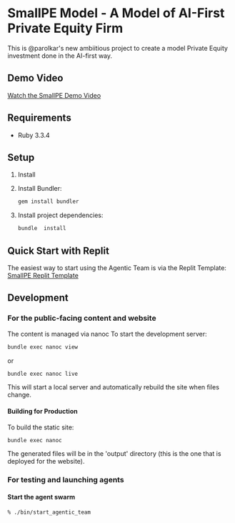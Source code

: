 # SmallPE Model - A Model of AI-First Private Equity Firm 

This is @parolkar's new ambiitious project to create a model Private Equity investment done in the AI-first way.

## Demo Video

[Watch the SmallPE Demo Video](https://smallpe.com/#demo)

## Requirements

- Ruby 3.3.4

## Setup

1. Install 

2. Install Bundler:
   ```bash
   gem install bundler
   ```

3. Install project dependencies:
   ```bash
   bundle  install
   ```

## Quick Start with Replit

The easiest way to start using the Agentic Team is via the Replit Template:
[SmallPE Replit Template](https://replit.com/@inloop/SmallPE-replit?v=1#README.md)

## Development

### For the public-facing content and website
The content is managed via nanoc To start the development server:

```bash
bundle exec nanoc view
```

or

```bash
bundle exec nanoc live
```

This will start a local server and automatically rebuild the site when files change.

#### Building for Production

To build the static site:

```bash
bundle exec nanoc 
```

The generated files will be in the 'output' directory (this is the one that is deployed for the website).

### For testing and launching agents


#### Start the agent swarm 

```bash
% ./bin/start_agentic_team
```

